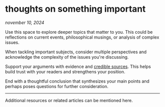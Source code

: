 # thoughts on something important

*november 10, 2024*

Use this space to explore deeper topics that matter to you. This could be reflections on current events, philosophical musings, or analysis of complex issues.

When tackling important subjects, consider multiple perspectives and acknowledge the complexity of the issues you're discussing.

Support your arguments with evidence and [credible sources](https://example.com). This helps build trust with your readers and strengthens your position.

End with a thoughtful conclusion that synthesizes your main points and perhaps poses questions for further consideration.

---

Additional resources or related articles can be mentioned here.